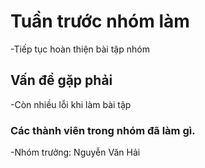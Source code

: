 # Tuần trước nhóm làm
-Tiếp tục hoàn thiện bài tập nhóm

## Vấn đề gặp phải
-Còn nhiều lỗi khi làm bài tập

### Các thành viên trong nhóm đã làm gì.
-Nhóm trưởng: Nguyễn Văn Hải
